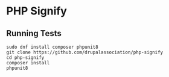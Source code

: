# PHP Signify

## Running Tests

    sudo dnf install composer phpunit8
    git clone https://github.com/drupalassociation/php-signify
    cd php-signify
    composer install
    phpunit8

